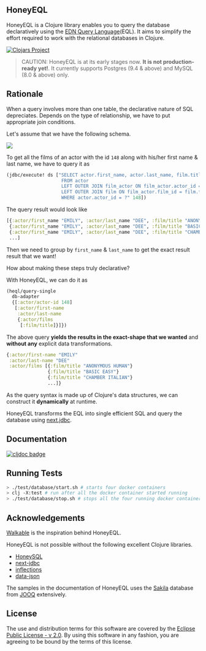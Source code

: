 ## HoneyEQL

HoneyEQL is a Clojure library enables you to query the database declaratively using the [EDN Query Language](https://edn-query-language.org)(EQL). It aims to simplify the effort required to work with the relational databases in Clojure.

[![Clojars Project](https://img.shields.io/clojars/v/com.github.tamizhvendan/honeyeql.svg)](https://clojars.org/com.github.tamizhvendan/honeyeql)

> CAUTION: HoneyEQL is at its early stages now. **It is not production-ready yet!**. It currently supports Postgres (9.4 & above) and MySQL (8.0 & above) only.

## Rationale

When a query involves more than one table, the declarative nature of SQL depreciates. Depends on the type of relationship, we have to put appropriate join conditions. 

Let's assume that we have the following schema.

![](https://www.graphqlize.org/img/film_actor_er_diagram.png)

To get all the films of an actor with the id `148` along with his/her first name & last name, we have to query it as 

```clojure
(jdbc/execute! ds ["SELECT actor.first_name, actor.last_name, film.title
                    FROM actor
                    LEFT OUTER JOIN film_actor ON film_actor.actor_id = actor.actor_id
                    LEFT OUTER JOIN film ON film_actor.film_id = film.film_id
                    WHERE actor.actor_id = ?" 148])
```

The query result would look like 

```clojure
[{:actor/first_name "EMILY", :actor/last_name "DEE", :film/title "ANONYMOUS HUMAN"}
 {:actor/first_name "EMILY", :actor/last_name "DEE", :film/title "BASIC EASY"}
 {:actor/first_name "EMILY", :actor/last_name "DEE", :film/title "CHAMBER ITALIAN"}
 ...]
```

Then we need to group by `first_name` & `last_name` to get the exact result result that we want!

How about making these steps truly declarative? 

With HoneyEQL, we can do it as

```clojure
(heql/query-single 
  db-adapter  
  {[:actor/actor-id 148] 
   [:actor/first-name 
    :actor/last-name 
    {:actor/films 
     [:film/title]}]})
```
The above query **yields the results in the exact-shape that we wanted** and **without any** explicit data transformations.

```clojure
{:actor/first-name "EMILY"
 :actor/last-name "DEE"
 :actor/films [{:film/title "ANONYMOUS HUMAN"}
               {:film/title "BASIC EASY"}
               {:film/title "CHAMBER ITALIAN"}
               ...]}
```

As the query syntax is made up of Clojure's data structures, we can construct it **dynamically** at runtime. 

HoneyEQL transforms the EQL into single efficient SQL and query the database using [next.jdbc](https://github.com/seancorfield/next-jdbc).

## Documentation

[![cljdoc badge](https://cljdoc.org/badge/com.github.tamizhvendan/honeyeql)](https://cljdoc.org/d/com.github.tamizhvendan/honeyeql/CURRENT)

## Running Tests

```bash
> ./test/database/start.sh # starts four docker containers
> clj -X:test # run after all the docker container started running
> ./test/database/stop.sh # stops all the four running docker containers
```

## Acknowledgements

[Walkable](https://walkable.gitlab.io/) is the inspiration behind HoneyEQL.

HoneyEQL is not possible without the following excellent Clojure libraries.

- [HoneySQL](https://github.com/jkk/honeysql)
- [next-jdbc](https://github.com/seancorfield/next-jdbc)
- [inflections](https://github.com/r0man/inflections-clj)
- [data-json](https://github.com/clojure/data.json)

The samples in the documentation of HoneyEQL uses the [Sakila](https://www.jooq.org/sakila) database from [JOOQ](https://www.jooq.org) extensively.

## License

The use and distribution terms for this software are covered by the [Eclipse Public License - v 2.0](https://www.eclipse.org/legal/epl-2.0). By using this software in any fashion, you are agreeing to be bound by the terms of this license.


